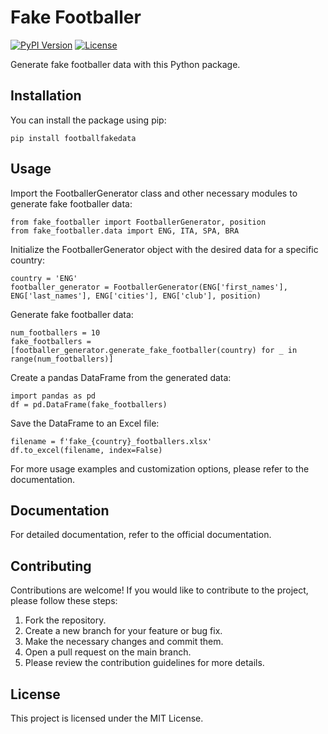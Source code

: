 # Fake Footballer

[![PyPI Version](https://img.shields.io/pypi/v/fake-footballer.svg)](https://pypi.org/project/fake-footballer/)
[![License](https://img.shields.io/pypi/l/fake-footballer.svg)](https://github.com/your-username/fake-footballer/blob/main/LICENSE)

Generate fake footballer data with this Python package.

## Installation

You can install the package using pip:

```shell
pip install footballfakedata
```
## Usage

Import the FootballerGenerator class and other necessary modules to generate fake footballer data:

```
from fake_footballer import FootballerGenerator, position
from fake_footballer.data import ENG, ITA, SPA, BRA
```

Initialize the FootballerGenerator object with the desired data for a specific country:
```
country = 'ENG'
footballer_generator = FootballerGenerator(ENG['first_names'], ENG['last_names'], ENG['cities'], ENG['club'], position)
```
Generate fake footballer data:
```
num_footballers = 10
fake_footballers = [footballer_generator.generate_fake_footballer(country) for _ in range(num_footballers)]
```
Create a pandas DataFrame from the generated data:
```
import pandas as pd
df = pd.DataFrame(fake_footballers)
```
Save the DataFrame to an Excel file:
```
filename = f'fake_{country}_footballers.xlsx'
df.to_excel(filename, index=False)
```
For more usage examples and customization options, please refer to the documentation.

## Documentation
For detailed documentation, refer to the official documentation.

## Contributing
Contributions are welcome! If you would like to contribute to the project, please follow these steps:

1. Fork the repository.
2. Create a new branch for your feature or bug fix.
3. Make the necessary changes and commit them.
4. Open a pull request on the main branch.
5. Please review the contribution guidelines for more details.

## License
This project is licensed under the MIT License.
